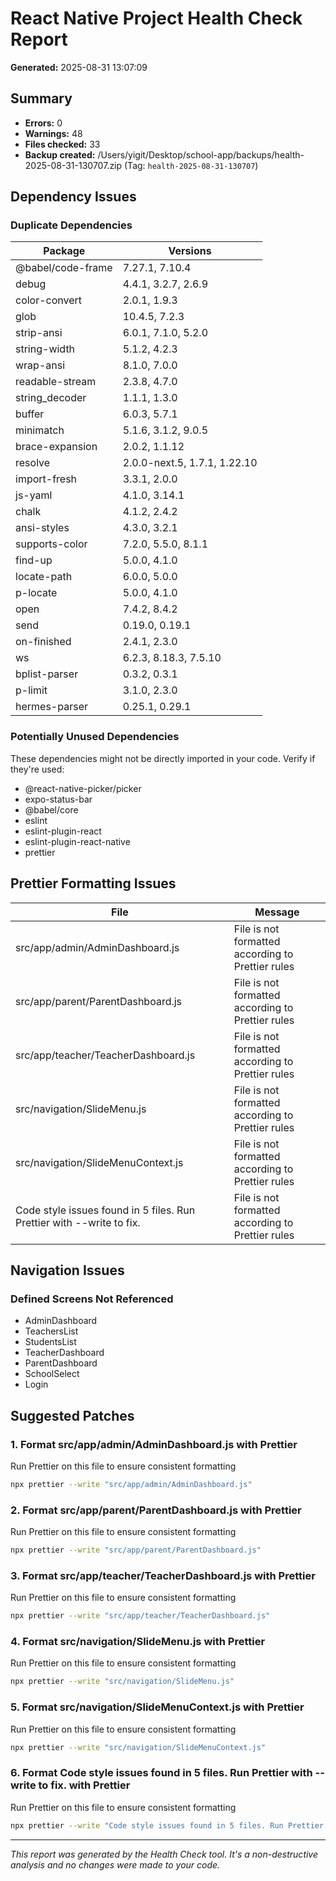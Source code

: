 # React Native Project Health Check Report

**Generated:** 2025-08-31 13:07:09

## Summary

- **Errors:** 0
- **Warnings:** 48
- **Files checked:** 33
- **Backup created:** /Users/yigit/Desktop/school-app/backups/health-2025-08-31-130707.zip (Tag: `health-2025-08-31-130707`)

## Dependency Issues

### Duplicate Dependencies

| Package | Versions |
| ------- | -------- |
| @babel/code-frame | 7.27.1, 7.10.4 |
| debug | 4.4.1, 3.2.7, 2.6.9 |
| color-convert | 2.0.1, 1.9.3 |
| glob | 10.4.5, 7.2.3 |
| strip-ansi | 6.0.1, 7.1.0, 5.2.0 |
| string-width | 5.1.2, 4.2.3 |
| wrap-ansi | 8.1.0, 7.0.0 |
| readable-stream | 2.3.8, 4.7.0 |
| string_decoder | 1.1.1, 1.3.0 |
| buffer | 6.0.3, 5.7.1 |
| minimatch | 5.1.6, 3.1.2, 9.0.5 |
| brace-expansion | 2.0.2, 1.1.12 |
| resolve | 2.0.0-next.5, 1.7.1, 1.22.10 |
| import-fresh | 3.3.1, 2.0.0 |
| js-yaml | 4.1.0, 3.14.1 |
| chalk | 4.1.2, 2.4.2 |
| ansi-styles | 4.3.0, 3.2.1 |
| supports-color | 7.2.0, 5.5.0, 8.1.1 |
| find-up | 5.0.0, 4.1.0 |
| locate-path | 6.0.0, 5.0.0 |
| p-locate | 5.0.0, 4.1.0 |
| open | 7.4.2, 8.4.2 |
| send | 0.19.0, 0.19.1 |
| on-finished | 2.4.1, 2.3.0 |
| ws | 6.2.3, 8.18.3, 7.5.10 |
| bplist-parser | 0.3.2, 0.3.1 |
| p-limit | 3.1.0, 2.3.0 |
| hermes-parser | 0.25.1, 0.29.1 |

### Potentially Unused Dependencies

These dependencies might not be directly imported in your code. Verify if they're used:

- @react-native-picker/picker
- expo-status-bar
- @babel/core
- eslint
- eslint-plugin-react
- eslint-plugin-react-native
- prettier

## Prettier Formatting Issues

| File | Message |
| ---- | ------- |
| src/app/admin/AdminDashboard.js | File is not formatted according to Prettier rules |
| src/app/parent/ParentDashboard.js | File is not formatted according to Prettier rules |
| src/app/teacher/TeacherDashboard.js | File is not formatted according to Prettier rules |
| src/navigation/SlideMenu.js | File is not formatted according to Prettier rules |
| src/navigation/SlideMenuContext.js | File is not formatted according to Prettier rules |
| Code style issues found in 5 files. Run Prettier with --write to fix. | File is not formatted according to Prettier rules |

## Navigation Issues

### Defined Screens Not Referenced

- AdminDashboard
- TeachersList
- StudentsList
- TeacherDashboard
- ParentDashboard
- SchoolSelect
- Login

## Suggested Patches

### 1. Format src/app/admin/AdminDashboard.js with Prettier

Run Prettier on this file to ensure consistent formatting

```bash
npx prettier --write "src/app/admin/AdminDashboard.js"
```

### 2. Format src/app/parent/ParentDashboard.js with Prettier

Run Prettier on this file to ensure consistent formatting

```bash
npx prettier --write "src/app/parent/ParentDashboard.js"
```

### 3. Format src/app/teacher/TeacherDashboard.js with Prettier

Run Prettier on this file to ensure consistent formatting

```bash
npx prettier --write "src/app/teacher/TeacherDashboard.js"
```

### 4. Format src/navigation/SlideMenu.js with Prettier

Run Prettier on this file to ensure consistent formatting

```bash
npx prettier --write "src/navigation/SlideMenu.js"
```

### 5. Format src/navigation/SlideMenuContext.js with Prettier

Run Prettier on this file to ensure consistent formatting

```bash
npx prettier --write "src/navigation/SlideMenuContext.js"
```

### 6. Format Code style issues found in 5 files. Run Prettier with --write to fix. with Prettier

Run Prettier on this file to ensure consistent formatting

```bash
npx prettier --write "Code style issues found in 5 files. Run Prettier with --write to fix."
```

---

*This report was generated by the Health Check tool. It's a non-destructive analysis and no changes were made to your code.*

